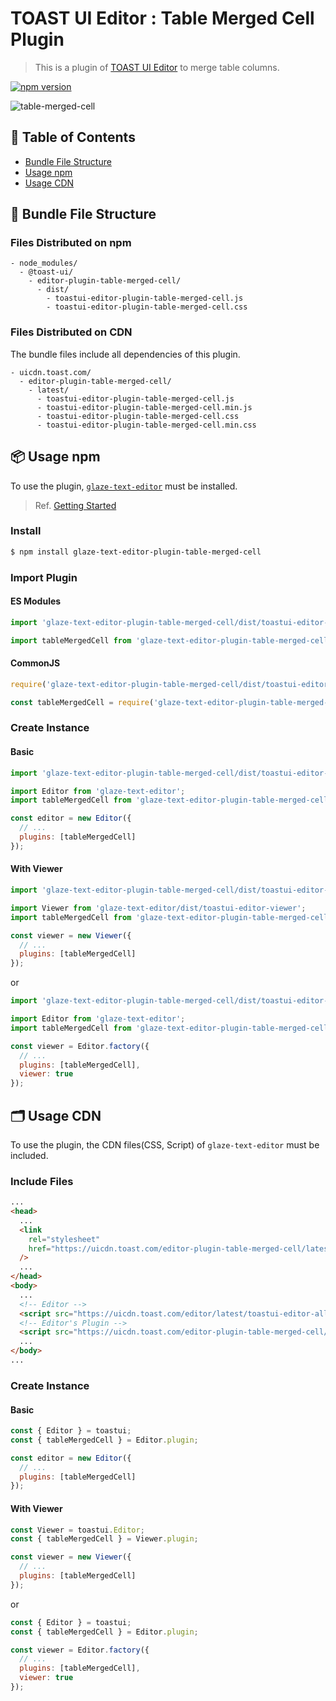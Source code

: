 # TOAST UI Editor : Table Merged Cell Plugin

> This is a plugin of [TOAST UI Editor](https://github.com/nhn/tui.editor/tree/master/apps/editor) to merge table columns.

[![npm version](https://img.shields.io/npm/v/glaze-text-editor-plugin-table-merged-cell.svg)](https://www.npmjs.com/package/glaze-text-editor-plugin-table-merged-cell)

![table-merged-cell](https://user-images.githubusercontent.com/37766175/121814008-c0232480-cca9-11eb-8611-7ccc0fe8707f.png)

## 🚩 Table of Contents

- [Bundle File Structure](#-bundle-file-structure)
- [Usage npm](#-usage-npm)
- [Usage CDN](#-usage-cdn)

## 📁 Bundle File Structure

### Files Distributed on npm

```
- node_modules/
  - @toast-ui/
    - editor-plugin-table-merged-cell/
      - dist/
        - toastui-editor-plugin-table-merged-cell.js
        - toastui-editor-plugin-table-merged-cell.css
```

### Files Distributed on CDN

The bundle files include all dependencies of this plugin.

```
- uicdn.toast.com/
  - editor-plugin-table-merged-cell/
    - latest/
      - toastui-editor-plugin-table-merged-cell.js
      - toastui-editor-plugin-table-merged-cell.min.js
      - toastui-editor-plugin-table-merged-cell.css
      - toastui-editor-plugin-table-merged-cell.min.css
```

## 📦 Usage npm

To use the plugin, [`glaze-text-editor`](https://github.com/nhn/tui.editor/tree/master/apps/editor) must be installed.

> Ref. [Getting Started](https://github.com/nhn/tui.editor/blob/master/docs/en/getting-started.md)

### Install

```sh
$ npm install glaze-text-editor-plugin-table-merged-cell
```

### Import Plugin

#### ES Modules

```js
import 'glaze-text-editor-plugin-table-merged-cell/dist/toastui-editor-plugin-table-merged-cell.css';

import tableMergedCell from 'glaze-text-editor-plugin-table-merged-cell';
```

#### CommonJS

```js
require('glaze-text-editor-plugin-table-merged-cell/dist/toastui-editor-plugin-table-merged-cell.css');

const tableMergedCell = require('glaze-text-editor-plugin-table-merged-cell');
```

### Create Instance

#### Basic

```js
import 'glaze-text-editor-plugin-table-merged-cell/dist/toastui-editor-plugin-table-merged-cell.css';

import Editor from 'glaze-text-editor';
import tableMergedCell from 'glaze-text-editor-plugin-table-merged-cell';

const editor = new Editor({
  // ...
  plugins: [tableMergedCell]
});
```

#### With Viewer

```js
import 'glaze-text-editor-plugin-table-merged-cell/dist/toastui-editor-plugin-table-merged-cell.css';

import Viewer from 'glaze-text-editor/dist/toastui-editor-viewer';
import tableMergedCell from 'glaze-text-editor-plugin-table-merged-cell';

const viewer = new Viewer({
  // ...
  plugins: [tableMergedCell]
});
```

or

```js
import 'glaze-text-editor-plugin-table-merged-cell/dist/toastui-editor-plugin-table-merged-cell.css';

import Editor from 'glaze-text-editor';
import tableMergedCell from 'glaze-text-editor-plugin-table-merged-cell';

const viewer = Editor.factory({
  // ...
  plugins: [tableMergedCell],
  viewer: true
});
```

## 🗂 Usage CDN

To use the plugin, the CDN files(CSS, Script) of `glaze-text-editor` must be included.

### Include Files

```html
...
<head>
  ...
  <link
    rel="stylesheet"
    href="https://uicdn.toast.com/editor-plugin-table-merged-cell/latest/toastui-editor-plugin-table-merged-cell.min.css"
  />
  ...
</head>
<body>
  ...
  <!-- Editor -->
  <script src="https://uicdn.toast.com/editor/latest/toastui-editor-all.min.js"></script>
  <!-- Editor's Plugin -->
  <script src="https://uicdn.toast.com/editor-plugin-table-merged-cell/latest/toastui-editor-plugin-table-merged-cell.min.js"></script>
  ...
</body>
...
```

### Create Instance

#### Basic

```js
const { Editor } = toastui;
const { tableMergedCell } = Editor.plugin;

const editor = new Editor({
  // ...
  plugins: [tableMergedCell]
});
```

#### With Viewer

```js
const Viewer = toastui.Editor;
const { tableMergedCell } = Viewer.plugin;

const viewer = new Viewer({
  // ...
  plugins: [tableMergedCell]
});
```

or

```js
const { Editor } = toastui;
const { tableMergedCell } = Editor.plugin;

const viewer = Editor.factory({
  // ...
  plugins: [tableMergedCell],
  viewer: true
});
```
